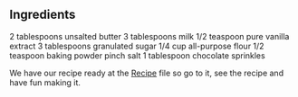 ## Ingredients
2 tablespoons unsalted butter
3 tablespoons milk
1/2 teaspoon pure vanilla extract
3 tablespoons granulated sugar
1/4 cup all-purpose flour
1/2 teaspoon baking powder
pinch salt
1 tablespoon chocolate sprinkles

We have our recipe ready at the [Recipe](Recipe.md) file so go to it, see the recipe and have fun making it.